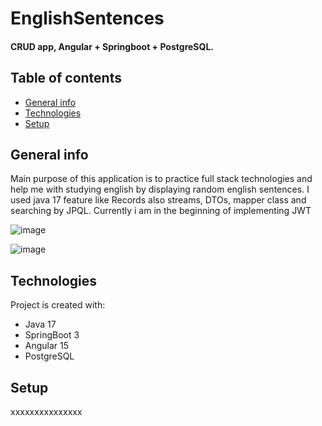 # EnglishSentences

#### CRUD app, Angular + Springboot + PostgreSQL.

## Table of contents
* [General info](#general-info)
* [Technologies](#technologies)
* [Setup](#setup)

## General info
Main purpose of this application is to practice full stack technologies and help me with studying english by displaying random english sentences. I used java 17 feature like Records also streams, DTOs, mapper class and searching by JPQL. Currently i am in the beginning of implementing JWT

![image](https://user-images.githubusercontent.com/80157748/224550411-4b913aa0-01ea-431c-85d7-f008cbfe166d.png)


![image](https://user-images.githubusercontent.com/80157748/224550276-01830499-ae93-459b-a792-5b7d94e3ebac.png)


## Technologies
Project is created with:
* Java 17
* SpringBoot 3
* Angular 15
* PostgreSQL
	
	
	
## Setup
xxxxxxxxxxxxxxx
